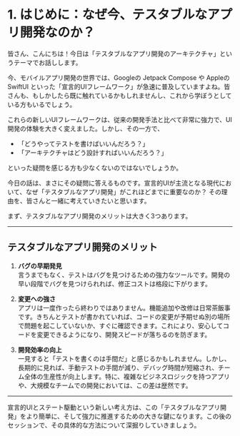 # 1. はじめに：なぜ今、テスタブルなアプリ開発なのか？

皆さん、こんにちは！今日は「テスタブルなアプリ開発のアーキテクチャ」というテーマでお話しします。

今、モバイルアプリ開発の世界では、Googleの Jetpack Compose や Appleの SwiftUI といった「宣言的UIフレームワーク」が急速に普及していますよね。皆さんも、もしかしたら既に触れているかもしれませんし、これから学ぼうとしている方もいるでしょう。

これらの新しいUIフレームワークは、従来の開発手法と比べて非常に強力で、UI開発の体験を大きく変えました。しかし、その一方で、

- 「どうやってテストを書けばいいんだろう？」
- 「アーキテクチャはどう設計すればいいんだろう？」

といった疑問を感じる方も少なくないのではないでしょうか。

今日の話は、まさにその疑問に答えるものです。宣言的UIが主流となる現代において、なぜ「テスタブルなアプリ開発」がこれほどまでに重要なのか？ その理由を、皆さんと一緒に考えていきたいと思います。

まず、テスタブルなアプリ開発のメリットは大きく3つあります。

---

## テスタブルなアプリ開発のメリット

1. **バグの早期発見**  
   言うまでもなく、テストはバグを見つけるための強力なツールです。開発の早い段階でバグを見つけられれば、修正コストは格段に下がります。

2. **変更への強さ**  
   アプリは一度作ったら終わりではありません。機能追加や改修は日常茶飯事です。きちんとテストが書かれていれば、コードの変更が予期せぬ別の場所で問題を起こしていないか、すぐに確認できます。これにより、安心してコードを変更できるようになり、開発スピードが落ちるのを防ぎます。

3. **開発効率の向上**  
   一見すると「テストを書くのは手間だ」と感じるかもしれません。しかし、長期的に見れば、手動テストの手間が減り、デバッグ時間が短縮され、チーム全体の生産性が向上します。特に、複雑なビジネスロジックを持つアプリや、大規模なチームでの開発においては、この差は歴然です。

---

宣言的UIとステート駆動という新しい考え方は、この「テスタブルなアプリ開発」をより簡単に、そして強力に推進するための大きな鍵になります。この後のセッションで、その具体的な方法について深掘りしていきましょう。